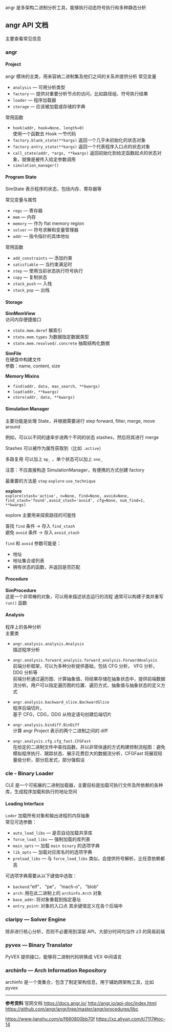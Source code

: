 angr 是多架构二进制分析工具，能够执行动态符号执行和多种静态分析

## angr API 文档
主要查看常见信息
### angr
#### Project  
angr 模块的主类，用来容纳二进制集及他们之间的关系并提供分析
常见变量
- ``analysis`` — 可用分析类型
- ``factory`` — 提供对重要分析节点的访问，比如路径组、符号执行结果
- ``loader`` — 程序加载器
- ``storage`` — 应该被加载或存储的字典

常用函数
- ``hook(addr, hook=None, length=0)``  
    使用一个函数去 Hook 一节代码
- ``factory.blank_state(**kargs)``
    返回一个几乎未初始化的状态对象
- ``factory.entry_state(**kargs)``
    返回一个代表程序入口点的状态对象  
- ``call_state(addr, *args, **kwargs)``
    返回初始化到给定函数起点的状态对象，就像是被传入给定参数调用
- ``simulation_manager()``

#### Program State  
SimState 表示程序的状态，包括内存、寄存器等  

常见变量与属性
- ``regs`` — 寄存器  
- ``mem`` — 内存
- ``memory`` — 作为 flat memory region  
- ``solver`` — 符号求解和变量管理器
- ``addr`` — 指令指针的具体地址

常用函数
- ``add_constraints`` — 添加约束  
- ``satisfiable`` — 当约束满足时  
- ``step`` — 使用当前状态执行符号执行
- ``copy`` — 复制状态
- ``stack_push`` — 入栈
- ``stack_pop`` — 出栈

#### Storage  
**SimMemView**  
访问内存便捷接口
- ``state.mem.deref`` 解索引  
- ``state.mem.types`` 为数据指定数据类型  
- ``state.mem.resolved/.concrete`` 抽取结构化数据  

**SimFile**  
在硬盘中构建文件  
参数：name, content, size

**Memory Mixins**
- ``find(addr, data, max_search, **kwargs)``
- ``load(addr, **kwargs)``
- ``store(addr, data, **kwargs)``

#### Simulation Manager
主要功能是处理 State，并根据需要进行 step forward, filter, merge, move around

例如，可以以不同的速率步进两个不同的状态 stashes，然后将其进行 merge

Stashes 可以被作为属性获取到（比如 ``.active``）

多路复用 可以加上 ``mp_`` ，单个状态可以加上 ``one_``

注意：不应直接构造 SimulationManager，有便携的方式创建 factory

最重要的方法是 ``step`` ``explore`` ``use_technique``

**explore**  
``explore(stash='active', n=None, find=None, avoid=None, find_stash='found',avoid_stash='avoid', cfg=None, num_find=1, **kwargs)``

explore 主要用来探索路径的可能性

查找 ``find`` 条件 -> 存入 ``find_stash``  
避免 ``avoid`` 条件 -> 存入 ``avoid_stash``

``find`` 和 ``avoid`` 参数可能是：
- 地址
- 地址集合或列表
- 拥有状态的函数，并返回是否匹配

#### Procedure  
**SimProcedure**  
这是一个非常棒的对象，可以用来描述状态运行的流程
通常可以构建子类并重写 ``run()`` 函数

#### Analysis  
程序上的各种分析  
主要类
- ``angr.analysis.analysis.Analysis``  
    描述程序分析  
- ``angr.analysis.forward_analysis.forward_analysis.ForwardAnalysis``  
    前端分析框架，可以为多种分析提供基础，包括 CFG 分析， VFG 分析，DDG 分析等  
    前端分析通过遍历图、计算抽象值、将结果存储在抽象状态中，提供前端数据流分析。用户可以指定遍历图的位置、遍历方式、抽象值与抽象状态的定义方式  
- ``angr.analysis.backward_slice.BackwardSlice``  
    程序后端切片。  
    基于 CFG，CDG，DDG 从特定语句创建后端切片  

- ``angr.analysis.bindiff.BinDiff``  
    计算 angr Project 表示的两个二进制之间的 diff  

- ``angr.analysis.cfg.cfg_fast.CFGFast``  
    在给定的二进制文件中查找函数，并以非常快速的方式构建控制流程图：避免模拟程序执行、跟踪状态、展示花费巨大的数据流分析，CFGFast 将展现轻量级分析，部分启发式，部分强假设  

### cle - Binary Loader  
CLE 是一个可拓展的二进制加载器，主要目标是加载可执行文件及所依赖的各种库，生成程序加载和执行的地址空间
#### Loading Interface  
``Loder`` 加载所有对象和输出进程的内存抽象  
常见可选参数：
- ``auto_load_libs`` — 是否自动加载共享库
- ``force_load_libs`` — 强制加载的库列表
- ``main_opts`` — 加载 ``main binary`` 的选项字典  
- ``lib_opts`` — 加载对应库名时的选项字典  
- ``preload_libs`` — 与 ``force_load_libs`` 类似，会提供符号解析，比任意依赖都高

可选项字典需要从以下键值中选取：
- ``backend``:“elf”， “pe“， ”mach-o“， ”blob“
- ``arch``: 用在此二进制上的 ``archinfo.Arch`` 对象
- ``base_addr``: 将对象重载到指定基址
- ``entry_point``: 对象的入口点
其余键值定义在各个后端中

### claripy — Solver Engine  
除非进行核心分析，否则不必要用到深层 API，大部分时间均当作 z3 的简易前端  

### pyvex — Binary Translator  
PyVEX 提供接口，能够将二进制代码转换成 VEX 中间语言  

### archinfo — Arch Information Repository  
archinfo 是一个类集合，包含了制定架构信息，用于辅助跨架构工具，比如 pyvex  

---
**参考资料**
官网文档
https://docs.angr.io/
http://angr.io/api-doc/index.html
https://github.com/angr/angr/tree/master/angr/procedures/libc

https://www.jianshu.com/p/f660800bb70f
https://xz.aliyun.com/t/7117#toc-14
